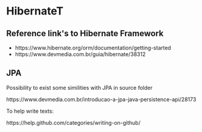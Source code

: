 # HibernateT


<h2>Reference link's to Hibernate Framework</h2>
<div>
<ul>
<li>https://www.hibernate.org/orm/documentation/getting-started</li>
<li>https://www.devmedia.com.br/guia/hibernate/38312</li>
</ul>
</div>

<h2>JPA</h2>
<div>
<p>Possibility to exist some similities with JPA in source folder</p>
<p>https://www.devmedia.com.br/introducao-a-jpa-java-persistence-api/28173</p>
</div>

<p>To help write texts:<p/>
https://help.github.com/categories/writing-on-github/

